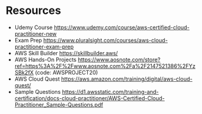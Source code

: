 # Resources

- Udemy Course https://www.udemy.com/course/aws-certified-cloud-practitioner-new
- Exam Prep https://www.pluralsight.com/courses/aws-cloud-practitioner-exam-prep
- AWS Skill Builder https://skillbuilder.aws/
- AWS Hands-On Projects https://www.aosnote.com/store?ref=https%3A%2F%2Fwww.aosnote.com%2Fa%2F2147521386%2FYzSBk2fX (code: AWSPROJECT20)
- AWS Cloud Quest https://aws.amazon.com/training/digital/aws-cloud-quest/
- Sample Questions https://d1.awsstatic.com/training-and-certification/docs-cloud-practitioner/AWS-Certified-Cloud-Practitioner_Sample-Questions.pdf